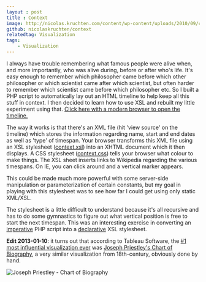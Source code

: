 ```yaml
---
layout : post
title : Context
image: http://nicolas.kruchten.com/content/wp-content/uploads/2010/09/context.png
github: nicolaskruchten/context
relatedtag: Visualization
tags:
    - Visualization
--- 
```



I always have trouble remembering what famous people were alive when,  and more importantly, who was alive during, before or after who's life.  It's easy enough to remember which philosopher came before which other  philosopher or which scientist came after which scientist, but often  harder to remember which scientist came before which philosopher etc. So  I built a PHP script to automatically lay out an HTML timeline to help  keep all this stuff in context. I then decided to learn how to use XSL  and rebuilt my little experiment using that. [Click here with a modern browser to open the timeline.](http://nicolas.kruchten.com/context/context.xml)

<!-- more -->

The way it works is that there's an XML file (hit 'view source' on  the timeline) which stores the information regarding name, start and end  dates as well as 'type' of timespan. Your browser transforms this XML  file using an XSL stylesheet ([context.xsl](http://nicolas.kruchten.com/context/context.xsl)) into an XHTML document which it then displays. A CSS stylesheet ([context.css](http://nicolas.kruchten.com/context/context.css))  tells your browser what colour to make things. The XSL sheet inserts  links to Wikipedia regarding the various timespans. On IE, you can click  around and a vertical marker appears.

This could be made much more powerful with some server-side  manipulation or parameterization of certain constants, but my goal in  playing with this stylesheet was to see how far I could get using only  static XML/XSL.

The stylesheet is a little difficult to understand because it's all  recursive and has to do some gymnastics to figure out what vertical  position is free to start the next timespan. This was an interesting  exercise in converting an [imperative](http://en.wikipedia.org/wiki/Imperative_programming) PHP script into a [declarative](http://en.wikipedia.org/wiki/Declarative_programming) XSL stylesheet.

**Edit 2013-01-10**: it turns out that according to Tableau Software, the [#1 most influential visualization ever](http://www.tableausoftware.com/about/blog/2012/11/top-5-visualizations-all-time-19810) was [Joseph Priestley's Chart of Biography](http://en.wikipedia.org/wiki/A_Chart_of_Biography), a very similar visualization from 18th-century, obviously done by hand.

![Joseph Priestley - Chart of Biography](http://nicolas.kruchten.com/images/ChartOfBiography.jpg)
